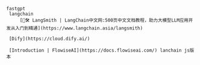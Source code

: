 	fastgpt
	 langchain
		 [🦜🛠️ LangSmith | LangChain中文网:500页中文文档教程，助力大模型LLM应用开发从入门到精通](https://www.langchain.asia/langsmith)
	 
	 [Dify](https://cloud.dify.ai/)
	 
	 [Introduction | FlowiseAI](https://docs.flowiseai.com/) lanchain js版本